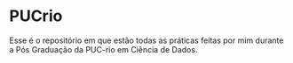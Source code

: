 # PUCrio
Esse é o repositório em que estão todas as práticas feitas por mim durante a Pós Graduação da PUC-rio em Ciência de Dados. 
